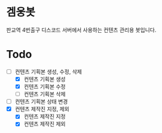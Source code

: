 # 겜웅봇

판교역 4번출구 디스코드 서버에서 사용하는 컨텐츠 관리용 봇입니다.

# Todo

* [ ] 컨텐츠 기획본 생성, 수정, 삭제
  * [X] 컨텐츠 기획본 생성
  * [X] 컨텐츠 기획본 수정
  * [ ] 컨텐츠 기획본 삭제
* [ ] 컨텐츠 기획본 상태 변경
* [X] 컨텐츠 제작진 지정, 제외
  * [X] 컨텐츠 제작진 지정
  * [X] 컨텐츠 제작진 제외
